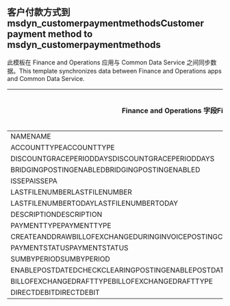 ## <a name="customer-payment-method-to-msdyn_customerpaymentmethods"></a><span data-ttu-id="833bf-101">客户付款方式到 msdyn_customerpaymentmethods</span><span class="sxs-lookup"><span data-stu-id="833bf-101">Customer payment method to msdyn_customerpaymentmethods</span></span>

<span data-ttu-id="833bf-102">此模板在 Finance and Operations 应用与 Common Data Service 之间同步数据。</span><span class="sxs-lookup"><span data-stu-id="833bf-102">This template synchronizes data between Finance and Operations apps and Common Data Service.</span></span>

<span data-ttu-id="833bf-103">Finance and Operations 字段</span><span class="sxs-lookup"><span data-stu-id="833bf-103">Finance and Operations field</span></span> | <span data-ttu-id="833bf-104">映射类型</span><span class="sxs-lookup"><span data-stu-id="833bf-104">Map type</span></span> | <span data-ttu-id="833bf-105">其他 Dynamics 365 字段</span><span class="sxs-lookup"><span data-stu-id="833bf-105">Other Dynamics 365 field</span></span> | <span data-ttu-id="833bf-106">默认值</span><span class="sxs-lookup"><span data-stu-id="833bf-106">Default value</span></span>
---|---|---|---
<span data-ttu-id="833bf-107">NAME</span><span class="sxs-lookup"><span data-stu-id="833bf-107">NAME</span></span> | = | <span data-ttu-id="833bf-108">msdyn_name</span><span class="sxs-lookup"><span data-stu-id="833bf-108">msdyn_name</span></span> | 
<span data-ttu-id="833bf-109">ACCOUNTTYPE</span><span class="sxs-lookup"><span data-stu-id="833bf-109">ACCOUNTTYPE</span></span> | >< | <span data-ttu-id="833bf-110">msdyn_accounttype</span><span class="sxs-lookup"><span data-stu-id="833bf-110">msdyn_accounttype</span></span> | 
<span data-ttu-id="833bf-111">DISCOUNTGRACEPERIODDAYS</span><span class="sxs-lookup"><span data-stu-id="833bf-111">DISCOUNTGRACEPERIODDAYS</span></span> | = | <span data-ttu-id="833bf-112">msdyn_discountgraceperioddays</span><span class="sxs-lookup"><span data-stu-id="833bf-112">msdyn_discountgraceperioddays</span></span> | 
<span data-ttu-id="833bf-113">BRIDGINGPOSTINGENABLED</span><span class="sxs-lookup"><span data-stu-id="833bf-113">BRIDGINGPOSTINGENABLED</span></span> | >< | <span data-ttu-id="833bf-114">msdyn_bridgingpostingenabled</span><span class="sxs-lookup"><span data-stu-id="833bf-114">msdyn_bridgingpostingenabled</span></span> | 
<span data-ttu-id="833bf-115">ISSEPA</span><span class="sxs-lookup"><span data-stu-id="833bf-115">ISSEPA</span></span> | >< | <span data-ttu-id="833bf-116">msdyn_issepa</span><span class="sxs-lookup"><span data-stu-id="833bf-116">msdyn_issepa</span></span> | 
<span data-ttu-id="833bf-117">LASTFILENUMBER</span><span class="sxs-lookup"><span data-stu-id="833bf-117">LASTFILENUMBER</span></span> | = | <span data-ttu-id="833bf-118">msdyn_lastfilenumber</span><span class="sxs-lookup"><span data-stu-id="833bf-118">msdyn_lastfilenumber</span></span> | 
<span data-ttu-id="833bf-119">LASTFILENUMBERTODAY</span><span class="sxs-lookup"><span data-stu-id="833bf-119">LASTFILENUMBERTODAY</span></span> | = | <span data-ttu-id="833bf-120">msdyn_lastfilenumbertoday</span><span class="sxs-lookup"><span data-stu-id="833bf-120">msdyn_lastfilenumbertoday</span></span> | 
<span data-ttu-id="833bf-121">DESCRIPTION</span><span class="sxs-lookup"><span data-stu-id="833bf-121">DESCRIPTION</span></span> | = | <span data-ttu-id="833bf-122">msdyn_description</span><span class="sxs-lookup"><span data-stu-id="833bf-122">msdyn_description</span></span> | 
<span data-ttu-id="833bf-123">PAYMENTTYPE</span><span class="sxs-lookup"><span data-stu-id="833bf-123">PAYMENTTYPE</span></span> | >< | <span data-ttu-id="833bf-124">msdyn_paymenttype</span><span class="sxs-lookup"><span data-stu-id="833bf-124">msdyn_paymenttype</span></span> | 
<span data-ttu-id="833bf-125">CREATEANDDRAWBILLOFEXCHANGEDURINGINVOICEPOSTING</span><span class="sxs-lookup"><span data-stu-id="833bf-125">CREATEANDDRAWBILLOFEXCHANGEDURINGINVOICEPOSTING</span></span> | >< | <span data-ttu-id="833bf-126">msdyn_invoiceupdate</span><span class="sxs-lookup"><span data-stu-id="833bf-126">msdyn_invoiceupdate</span></span> | 
<span data-ttu-id="833bf-127">PAYMENTSTATUS</span><span class="sxs-lookup"><span data-stu-id="833bf-127">PAYMENTSTATUS</span></span> | >< | <span data-ttu-id="833bf-128">msdyn_paymentstatus</span><span class="sxs-lookup"><span data-stu-id="833bf-128">msdyn_paymentstatus</span></span> | 
<span data-ttu-id="833bf-129">SUMBYPERIOD</span><span class="sxs-lookup"><span data-stu-id="833bf-129">SUMBYPERIOD</span></span> | >< | <span data-ttu-id="833bf-130">msdyn_sumbyperiod</span><span class="sxs-lookup"><span data-stu-id="833bf-130">msdyn_sumbyperiod</span></span> | 
<span data-ttu-id="833bf-131">ENABLEPOSTDATEDCHECKCLEARINGPOSTING</span><span class="sxs-lookup"><span data-stu-id="833bf-131">ENABLEPOSTDATEDCHECKCLEARINGPOSTING</span></span> | >< | <span data-ttu-id="833bf-132">msdyn_enablepostdatescheckclearingposting</span><span class="sxs-lookup"><span data-stu-id="833bf-132">msdyn_enablepostdatescheckclearingposting</span></span> | 
<span data-ttu-id="833bf-133">BILLOFEXCHANGEDRAFTTYPE</span><span class="sxs-lookup"><span data-stu-id="833bf-133">BILLOFEXCHANGEDRAFTTYPE</span></span> | >< | <span data-ttu-id="833bf-134">msdyn_billofexchangedrafttype</span><span class="sxs-lookup"><span data-stu-id="833bf-134">msdyn_billofexchangedrafttype</span></span> | 
<span data-ttu-id="833bf-135">DIRECTDEBIT</span><span class="sxs-lookup"><span data-stu-id="833bf-135">DIRECTDEBIT</span></span> | >< | <span data-ttu-id="833bf-136">msdyn_directdebit</span><span class="sxs-lookup"><span data-stu-id="833bf-136">msdyn_directdebit</span></span> | 
